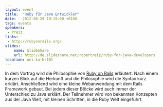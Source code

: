 ```yaml
---
layout: event
title:  "Ruby für Java Entwickler"
date:   2012-08-29 19:15:00 +0100
tags: events
speakers:
 - rreiz
links:
 - http://rubyonrails.org/
slides:
    name: SlideShare
    url: http://de.slideshare.net/robertreiz/ruby-for-java-developers
location: uni-ka-hs101
---
```


In dem Vortrag wird die Philosophie von [Ruby on Rails](http://rubyonrails.org/) erläutert. Nach einem kurzen Blick auf die Herkunft und die Philosophie wird die Syntax kurz erklärt. Anschließend wird eine kleine Webanwendung mit dem Rails Framework gebaut. Bei jedem dieser Blöcke wird auch immer der Unterschied zu Java erklärt. Der Teilnehmer wird von bekannten Konzepten aus der Java Welt, mit kleinen Schritten, in die Ruby Welt eingeführt.
